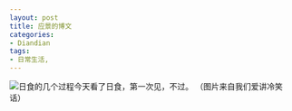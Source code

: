 ```yaml
---
layout: post
title: 应景的博文
categories:
- Diandian
tags:
- 日常生活, 
---
```

<img src="http://m3.img.srcdd.com/farm4/d/2012/0627/10/186B1BA71B838847EE7CC3707AAE50E0_B500_900_162_33.PNG" />日食的几个过程今天看了日食，第一次见，不过。 （图片来自我们爱讲冷笑话）
<br />